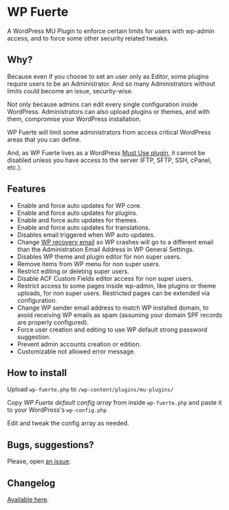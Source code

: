 # WP Fuerte

A WordPress MU Plugin to enforce certain limits for users with wp-admin access, and to force some other security related tweaks.

## Why?

Because even if you choose to set an user only as Editor, some plugins require users to be an Administrator. And so many Administrators without limits could become an issue, security-wise.

Not only because admins can edit every single configuration inside WordPress. Administrators can also upload plugins or themes, and with them, compromise your WordPress installation.

WP Fuerte will limit some administrators from access critical WordPress areas that you can define.

And, as WP Fuerte lives as a WordPress [Must Use plugin](https://wordpress.org/support/article/must-use-plugins/), it cannot be disabled unless you have access to the server (FTP, SFTP, SSH, cPanel, etc.). 

## Features

- Enable and force auto updates for WP core.
- Enable and force auto updates for plugins.
- Enable and force auto updates for themes.
- Enable and force auto updates for translations.
- Disables email triggered when WP auto updates.
- Change [WP recovery email](https://make.wordpress.org/core/2019/04/16/fatal-error-recovery-mode-in-5-2/) so WP crashes will go to a different email than the Administration Email Address in WP General Settings.
- Disables WP theme and plugin editor for non super users.
- Remove items from WP menu for non super users.
- Restrict editing or deleting super users.
- Disable ACF Custom Fields editor access for non super users.
- Restrict access to some pages inside wp-admin, like plugins or theme uploads, for non super users. Restricted pages can be extended vía configuration.
- Change WP sender email address to match WP installed domain, to avoid receiving WP emails as spam (assuming your domain SPF records are properly configured).
- Force user creation and editing to use WP default strong password suggestion.
- Prevent admin accounts creation or edition.
- Customizable not allowed error message.

## How to install

Upload ```wp-fuerte.php``` to ```/wp-content/plugins/mu-plugins/```

Copy _WP Fuerte default config array_ from inside ```wp-fuerte.php``` and paste it to your WordPress's ```wp-config.php```

Edit and tweak the config array as needed.

## Bugs, suggestions?

Please, open [an issue](https://github.com/TCattd/wp-fuerte/issues).

## Changelog
[Available here](https://github.com/TCattd/wp-fuerte/blob/master/CHANGELOG.md).
